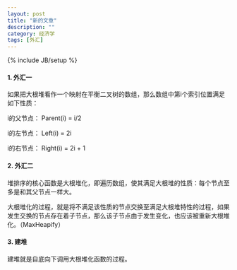```yaml
---
layout: post
title: "新的文章"
description: ""
category: 经济学
tags: [外汇]
---
```

{% include JB/setup %}

#### 1. 外汇一

如果把大根堆看作一个映射在平衡二叉树的数组，那么数组中第i个索引位置满足如下性质：

i的父节点： Parent(i) = i/2 

i的左节点： Left(i) = 2i

i的右节点： Right(i) = 2i + 1


#### 2. 外汇二

堆排序的核心函数是大根堆化，即遍历数组，使其满足大根堆的性质：每个节点至多是和其父节点一样大。

大根堆化的过程，就是将不满足该性质的节点交换至满足大根堆特性的过程，如果发生交换的节点存在着子节点，那么该子节点由于发生变化，也应该被重新大根堆化。（MaxHeapify）


#### 3. 建堆

建堆就是自底向下调用大根堆化函数的过程。



